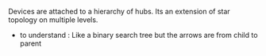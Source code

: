 Devices are attached to a hierarchy of hubs. Its an extension of star topology on multiple levels.
-  to understand : Like a binary search tree but the arrows are from child to parent
